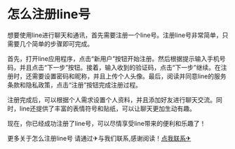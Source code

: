 # 怎么注册line号

想要使用line进行聊天和通讯，首先需要注册一个line号。注册line号非常简单，只需要几个简单的步骤即可完成。

首先，打开line应用程序，点击“新用户”按钮开始注册。然后根据提示输入手机号码，并且点击“下一步”按钮。接着，输入收到的验证码，点击“下一步”继续。在注册时，还需要设置密码和昵称，并且上传个人头像。最后，阅读并同意line的服务条款和隐私政策，点击“注册”按钮完成注册过程。

注册完成后，可以根据个人需求设置个人资料，并且添加好友进行聊天交流。同时，line还提供了丰富的表情符号和贴纸，可以让聊天更加生动有趣。

现在，你已经成功注册了line号，可以尽情享受line带来的便利和乐趣了！

更多关于怎么注册line号 请通过✈与我们联系,感谢阅读！[点我联系✈](https://pc.G208.com)